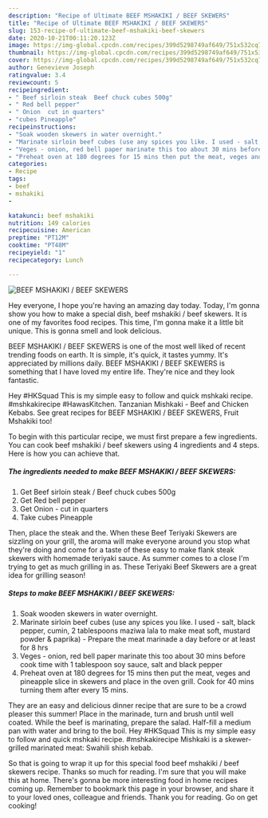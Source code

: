 ```yaml
---
description: "Recipe of Ultimate BEEF MSHAKIKI / BEEF SKEWERS"
title: "Recipe of Ultimate BEEF MSHAKIKI / BEEF SKEWERS"
slug: 153-recipe-of-ultimate-beef-mshakiki-beef-skewers
date: 2020-10-21T00:11:20.123Z
image: https://img-global.cpcdn.com/recipes/399d5298749af649/751x532cq70/beef-mshakiki-beef-skewers-recipe-main-photo.jpg
thumbnail: https://img-global.cpcdn.com/recipes/399d5298749af649/751x532cq70/beef-mshakiki-beef-skewers-recipe-main-photo.jpg
cover: https://img-global.cpcdn.com/recipes/399d5298749af649/751x532cq70/beef-mshakiki-beef-skewers-recipe-main-photo.jpg
author: Genevieve Joseph
ratingvalue: 3.4
reviewcount: 5
recipeingredient:
- " Beef sirloin steak  Beef chuck cubes 500g"
- " Red bell pepper"
- " Onion  cut in quarters"
- "cubes Pineapple"
recipeinstructions:
- "Soak wooden skewers in water overnight."
- "Marinate sirloin beef cubes (use any spices you like. I used - salt, black pepper, cumin, 2 tablespoons maziwa lala to make meat soft, mustard powder &amp; paprika)  Prepare the meat marinade a day before or at least for 8 hrs"
- "Veges - onion, red bell paper marinate this too about 30 mins before cook time with 1 tablespoon soy sauce, salt and black pepper"
- "Preheat oven at 180 degrees for 15 mins then put the meat, veges and pineapple slice in skewers and place in the oven grill. Cook for 40 mins turning them after every 15 mins."
categories:
- Recipe
tags:
- beef
- mshakiki
- 

katakunci: beef mshakiki  
nutrition: 149 calories
recipecuisine: American
preptime: "PT12M"
cooktime: "PT48M"
recipeyield: "1"
recipecategory: Lunch

---
```



![BEEF MSHAKIKI / BEEF SKEWERS](https://img-global.cpcdn.com/recipes/399d5298749af649/751x532cq70/beef-mshakiki-beef-skewers-recipe-main-photo.jpg)

Hey everyone, I hope you're having an amazing day today. Today, I'm gonna show you how to make a special dish, beef mshakiki / beef skewers. It is one of my favorites food recipes. This time, I'm gonna make it a little bit unique. This is gonna smell and look delicious.

BEEF MSHAKIKI / BEEF SKEWERS is one of the most well liked of recent trending foods on earth. It is simple, it's quick, it tastes yummy. It's appreciated by millions daily. BEEF MSHAKIKI / BEEF SKEWERS is something that I have loved my entire life. They're nice and they look fantastic.

Hey #HKSquad This is my simple easy to follow and quick mshkaki recipe. #mshkakirecipe #HawasKitchen. Tanzanian Mishkaki - Beef and Chicken Kebabs. See great recipes for BEEF MSHAKIKI / BEEF SKEWERS, Fruit Mshakiki too!


To begin with this particular recipe, we must first prepare a few ingredients. You can cook beef mshakiki / beef skewers using 4 ingredients and 4 steps. Here is how you can achieve that.

<!--inarticleads1-->

##### The ingredients needed to make BEEF MSHAKIKI / BEEF SKEWERS:

1. Get  Beef sirloin steak / Beef chuck cubes 500g
1. Get  Red bell pepper
1. Get  Onion - cut in quarters
1. Take cubes Pineapple


Then, place the steak and the. When these Beef Teriyaki Skewers are sizzling on your grill, the aroma will make everyone around you stop what they&#39;re doing and come for a taste of these easy to make flank steak skewers with homemade teriyaki sauce. As summer comes to a close I&#39;m trying to get as much grilling in as. These Teriyaki Beef Skewers are a great idea for grilling season! 

<!--inarticleads2-->

##### Steps to make BEEF MSHAKIKI / BEEF SKEWERS:

1. Soak wooden skewers in water overnight.
1. Marinate sirloin beef cubes (use any spices you like. I used - salt, black pepper, cumin, 2 tablespoons maziwa lala to make meat soft, mustard powder &amp; paprika)  - Prepare the meat marinade a day before or at least for 8 hrs
1. Veges - onion, red bell paper marinate this too about 30 mins before cook time with 1 tablespoon soy sauce, salt and black pepper
1. Preheat oven at 180 degrees for 15 mins then put the meat, veges and pineapple slice in skewers and place in the oven grill. Cook for 40 mins turning them after every 15 mins.


They are an easy and delicious dinner recipe that are sure to be a crowd pleaser this summer! Place in the marinade, turn and brush until well coated. While the beef is marinating, prepare the salad. Half-fill a medium pan with water and bring to the boil. Hey #HKSquad This is my simple easy to follow and quick mshkaki recipe. #mshkakirecipe Mishkaki is a skewer-grilled marinated meat: Swahili shish kebab. 

So that is going to wrap it up for this special food beef mshakiki / beef skewers recipe. Thanks so much for reading. I'm sure that you will make this at home. There's gonna be more interesting food in home recipes coming up. Remember to bookmark this page in your browser, and share it to your loved ones, colleague and friends. Thank you for reading. Go on get cooking!

